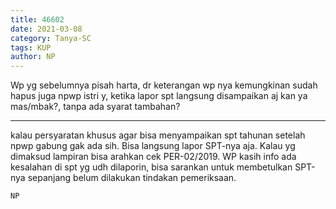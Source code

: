```yaml
---
title: 46602
date: 2021-03-08
category: Tanya-SC
tags: KUP
author: NP
---
```


Wp yg sebelumnya pisah harta, dr keterangan wp nya kemungkinan sudah hapus juga npwp istri y, ketika lapor spt langsung disampaikan aj kan ya mas/mbak?, tanpa ada syarat tambahan?

---

kalau persyaratan khusus agar bisa menyampaikan spt tahunan setelah npwp gabung gak ada sih. Bisa langsung lapor SPT-nya aja. Kalau yg dimaksud lampiran bisa arahkan cek PER-02/2019. WP kasih info ada kesalahan di spt yg udh dilaporin, bisa sarankan untuk membetulkan SPT-nya sepanjang belum dilakukan tindakan pemeriksaan.

`NP`
